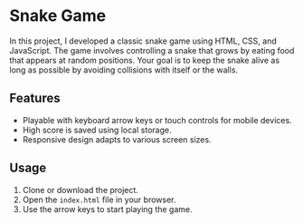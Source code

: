 # Snake Game

In this project, I developed a classic snake game using HTML, CSS, and JavaScript. The game involves controlling a snake that grows by eating food that appears at random positions. Your goal is to keep the snake alive as long as possible by avoiding collisions with itself or the walls.

## Features

- Playable with keyboard arrow keys or touch controls for mobile devices.
- High score is saved using local storage.
- Responsive design adapts to various screen sizes.

## Usage

1. Clone or download the project.
2. Open the `index.html` file in your browser.
3. Use the arrow keys to start playing the game.

